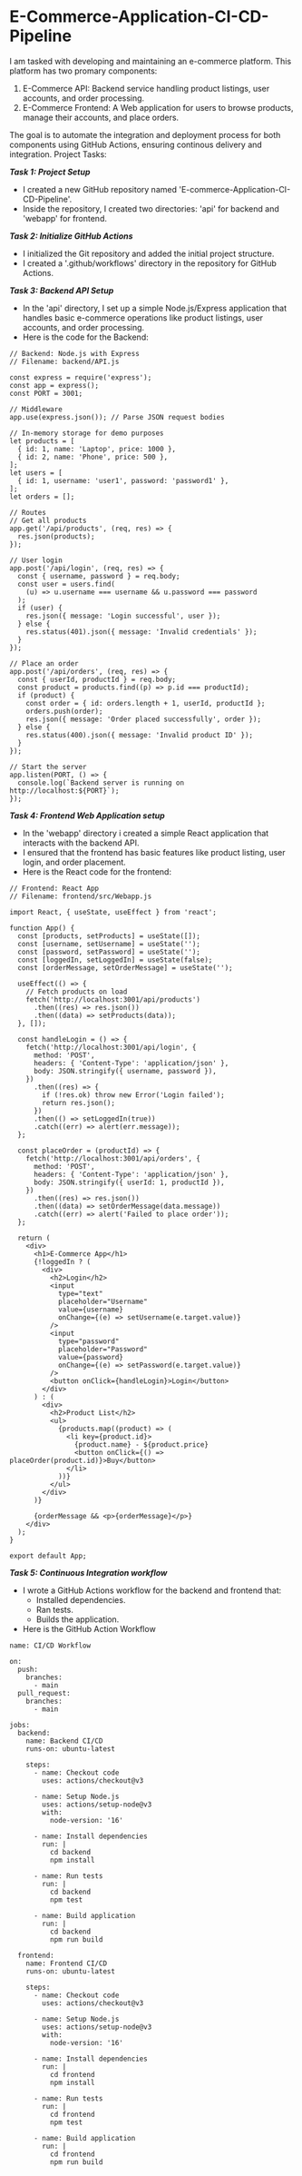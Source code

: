 # E-Commerce-Application-CI-CD-Pipeline

I am tasked with developing and maintaining an e-commerce platform. This platform has two promary components:
1. E-Commerce API: Backend service handling product listings, user accounts, and order processing.
2. E-Commerce Frontend: A Web application for users to browse products, manage their accounts, and place orders.

The goal is to automate the integration and deployment process for both components using GitHub Actions, ensuring continous delivery and integration.
Project Tasks:

***Task 1: Project Setup***
- I created a new GitHub repository named 'E-commerce-Application-CI-CD-Pipeline'.
- Inside the repository, I created two directories: 'api' for backend and 'webapp' for frontend.

***Task 2: Initialize GitHub Actions***
- I initialized the Git repository and added the initial project structure.
- I created a '.github/workflows' directory in the repository for GitHub Actions.

***Task 3: Backend API Setup***
- In the 'api' directory, I set up a simple Node.js/Express application that handles basic e-commerce operations like product listings, user accounts, and order processing.
- Here is the code for the Backend:

```
// Backend: Node.js with Express
// Filename: backend/API.js

const express = require('express');
const app = express();
const PORT = 3001;

// Middleware
app.use(express.json()); // Parse JSON request bodies

// In-memory storage for demo purposes
let products = [
  { id: 1, name: 'Laptop', price: 1000 },
  { id: 2, name: 'Phone', price: 500 },
];
let users = [
  { id: 1, username: 'user1', password: 'password1' },
];
let orders = [];

// Routes
// Get all products
app.get('/api/products', (req, res) => {
  res.json(products);
});

// User login
app.post('/api/login', (req, res) => {
  const { username, password } = req.body;
  const user = users.find(
    (u) => u.username === username && u.password === password
  );
  if (user) {
    res.json({ message: 'Login successful', user });
  } else {
    res.status(401).json({ message: 'Invalid credentials' });
  }
});

// Place an order
app.post('/api/orders', (req, res) => {
  const { userId, productId } = req.body;
  const product = products.find((p) => p.id === productId);
  if (product) {
    const order = { id: orders.length + 1, userId, productId };
    orders.push(order);
    res.json({ message: 'Order placed successfully', order });
  } else {
    res.status(400).json({ message: 'Invalid product ID' });
  }
});

// Start the server
app.listen(PORT, () => {
  console.log(`Backend server is running on http://localhost:${PORT}`);
});
```
  
***Task 4: Frontend Web Application setup***
- In the 'webapp' directory i created a simple React application that interacts with the backend API.
- I ensured that the frontend has basic features like product listing, user login, and order placement.
- Here is the React code for the frontend:

```
// Frontend: React App
// Filename: frontend/src/Webapp.js

import React, { useState, useEffect } from 'react';

function App() {
  const [products, setProducts] = useState([]);
  const [username, setUsername] = useState('');
  const [password, setPassword] = useState('');
  const [loggedIn, setLoggedIn] = useState(false);
  const [orderMessage, setOrderMessage] = useState('');

  useEffect(() => {
    // Fetch products on load
    fetch('http://localhost:3001/api/products')
      .then((res) => res.json())
      .then((data) => setProducts(data));
  }, []);

  const handleLogin = () => {
    fetch('http://localhost:3001/api/login', {
      method: 'POST',
      headers: { 'Content-Type': 'application/json' },
      body: JSON.stringify({ username, password }),
    })
      .then((res) => {
        if (!res.ok) throw new Error('Login failed');
        return res.json();
      })
      .then(() => setLoggedIn(true))
      .catch((err) => alert(err.message));
  };

  const placeOrder = (productId) => {
    fetch('http://localhost:3001/api/orders', {
      method: 'POST',
      headers: { 'Content-Type': 'application/json' },
      body: JSON.stringify({ userId: 1, productId }),
    })
      .then((res) => res.json())
      .then((data) => setOrderMessage(data.message))
      .catch((err) => alert('Failed to place order'));
  };

  return (
    <div>
      <h1>E-Commerce App</h1>
      {!loggedIn ? (
        <div>
          <h2>Login</h2>
          <input
            type="text"
            placeholder="Username"
            value={username}
            onChange={(e) => setUsername(e.target.value)}
          />
          <input
            type="password"
            placeholder="Password"
            value={password}
            onChange={(e) => setPassword(e.target.value)}
          />
          <button onClick={handleLogin}>Login</button>
        </div>
      ) : (
        <div>
          <h2>Product List</h2>
          <ul>
            {products.map((product) => (
              <li key={product.id}>
                {product.name} - ${product.price}
                <button onClick={() => placeOrder(product.id)}>Buy</button>
              </li>
            ))}
          </ul>
        </div>
      )}

      {orderMessage && <p>{orderMessage}</p>}
    </div>
  );
}

export default App;
```

***Task 5: Continuous Integration workflow***
- I wrote a GitHub Actions workflow for the backend and frontend that:
   - Installed dependencies.
   - Ran tests.
   - Builds the application.
- Here is the GitHub Action Workflow

```
name: CI/CD Workflow

on:
  push:
    branches:
      - main
  pull_request:
    branches:
      - main

jobs:
  backend:
    name: Backend CI/CD
    runs-on: ubuntu-latest

    steps:
      - name: Checkout code
        uses: actions/checkout@v3

      - name: Setup Node.js
        uses: actions/setup-node@v3
        with:
          node-version: '16'

      - name: Install dependencies
        run: |
          cd backend
          npm install

      - name: Run tests
        run: |
          cd backend
          npm test

      - name: Build application
        run: |
          cd backend
          npm run build

  frontend:
    name: Frontend CI/CD
    runs-on: ubuntu-latest

    steps:
      - name: Checkout code
        uses: actions/checkout@v3

      - name: Setup Node.js
        uses: actions/setup-node@v3
        with:
          node-version: '16'

      - name: Install dependencies
        run: |
          cd frontend
          npm install

      - name: Run tests
        run: |
          cd frontend
          npm test

      - name: Build application
        run: |
          cd frontend
          npm run build
```

